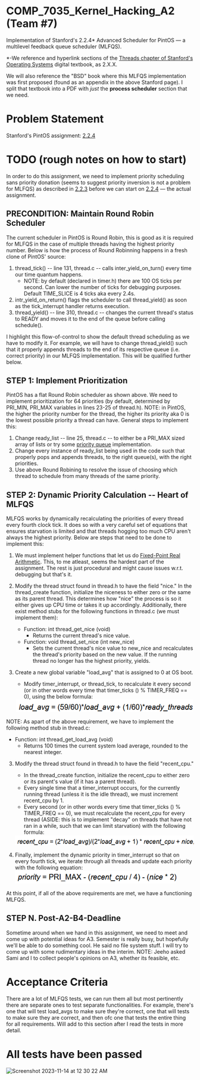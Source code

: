 # COMP_7035_Kernel_Hacking_A2 (Team #7)
Implementation of Stanford's 2.2.4* Advanced Scheduler for PintOS — a multilevel feedback queue scheduler (MLFQS).

*-We reference and hyperlink sections of the [Threads chapter of Stanford's Operating Systems](https://web.stanford.edu/class/cs140/projects/pintos/pintos_2.html) digital textbook, as 2.X.X.

We will also reference the "BSD" book where this MLFQS implementation was first proposed (found as an appendix in the above Stanford page). I split that textbook into a PDF with _just_ the **process scheduler** section that we need.

# Problem Statement
Stanford's PintOS assignment: [2.2.4](https://web.stanford.edu/class/cs140/projects/pintos/pintos_2.html#SEC27)

# TODO (rough notes on how to start)
In order to do this assignment, we need to implement priority scheduling sans priority donation (seems to suggest priority inversion is not a problem for MLFQS) as described in [2.2.3](https://web.stanford.edu/class/cs140/projects/pintos/pintos_2.html#SEC26) before we can start on [2.2.4](https://web.stanford.edu/class/cs140/projects/pintos/pintos_2.html#SEC27) — the actual assignment. 

## PRECONDITION: Maintain Round Robin Scheduler
The current scheduler in PintOS is Round Robin, this is good as it is required for MLFQS in the case of multiple threads having the highest priority number. Below is how the process of Round Robinning happens in a fresh clone of PintOS' source:

1. thread_tick() -- line 131, thread.c -- calls inter_yield_on_turn() every time our time quantum happens.
    - NOTE: by default (declared in timer.h) there are 100 OS ticks per second. Can lower the number of ticks for debugging purposes. Default TIME_SLICE is 4 ticks aka every 2.4s.
2. intr_yield_on_return() flags the scheduler to call thread_yield() as soon as the tick_interrupt handler returns execution.
3. thread_yield() -- line 310, thread.c -- changes the current thread's status to READY and moves it to the end of the queue before calling schedule().

I highlight this flow-of-control to show the default thread scheduling as we have to modify it. For example, we will have to change thread_yield() such that it properly appends threads to the end of its respective queue (i.e. correct priority) in our MLFQS implementation. This will be qualified further below.

## STEP 1: Implement Prioritization
PintOS has a flat Round Robin scheduler as shown above. We need to implement prioritization for 64 priorities (by default, determined by PRI_MIN, PRI_MAX variables in lines 23-25 of thread.h). NOTE: in PintOS, the higher the priority number for the thread, the higher its priority aka 0 is the lowest possible priority a thread can have. General steps to implement this:

1. Change ready_list -- line 25, thread.c -- to either be a PRI_MAX sized array of lists or try some [priority queue](https://en.wikipedia.org/wiki/Priority_queue) implementation.
2. Change every instance of ready_list being used in the code such that properly pops and appends threads, to the right queue(s), with the right priorities.
3. Use above Round Robining to resolve the issue of choosing which thread to schedule from many threads of the same priority.

## STEP 2: Dynamic Priority Calculation -- Heart of MLFQS
MLFQS works by dynamically recalculating the priorities of every thread every fourth clock tick. It does so with a very careful set of equations that ensures starvation is limited and that threads hogging too much CPU aren't always the highest priority. Below are steps that need to be done to implement this:

1. We must implement helper functions that let us do [Fixed-Point Real Arithmetic](https://web.stanford.edu/class/cs140/projects/pintos/pintos_7.html#SEC137). This, to me atleast, seems the hardest part of the assignment. The rest is just procedural and might cause issues w.r.t. debugging but that's it. 

2. Modify the thread struct found in thread.h to have the field "nice." In the thread_create function, initialize the niceness to either zero or the same as its parent thread. This determines how "nice" the process is so it either gives up CPU time or takes it up accordingly. Additionally, there exist method stubs for the following functions in thread.c (we must implement them):
    - Function: int thread_get_nice (void)
        - Returns the current thread's nice value. 
    - Function: void thread_set_nice (int new_nice)
        - Sets the current thread's nice value to new_nice and recalculates the thread's priority based on the new value. If the running thread no longer has the highest priority, yields. 
3. Create a new global variable "load_avg" that is assigned to 0 at OS boot. 
    - Modify timer_interrupt, or thread_tick, to recalculate it every second (or in other words every time that timer_ticks () % TIMER_FREQ == 0), using the below formula: 
     <div style="text-align:center"><img src="load_avg_equation.png"/></div> 
NOTE: As apart of the above requirement, we have to implement the following method stub in thread.c:
- Function: int thread_get_load_avg (void)
    - Returns 100 times the current system load average, rounded to the nearest integer. 

3. Modify the thread struct found in thread.h to have the field "recent_cpu." 
    - In the thread_create function, initialize the recent_cpu to either zero or its parent's value (if it has a parent thread).
    - Every single time that a timer_interrupt occurs, for the currently running thread (unless it is the idle thread), we must increment recent_cpu by 1. 
    - Every second (or in other words every time that timer_ticks () % TIMER_FREQ == 0), we must recalculate the recent_cpu for every thread (ASIDE: this is to implement "decay" on threads that have not ran in a while, such that we can limit starvation) with the following formula:

    <div style="text-align:center"><img src="recent_cpu_equation.png"/></div>

4. Finally, implement the dynamic priority in timer_interrupt so that on every fourth tick, we iterate through all threads and update each priority with the following equation:
![Alt text](prio_equation.png)

At this point, if all of the above requirements are met, we have a functioning MLFQS. 


## STEP N. Post-A2-B4-Deadline
Sometime around when we hand in this assignment, we need to meet and come up with potential ideas for A3. Semester is really busy, but hopefully we'll be able to do something cool. He said no file system stuff. I will try to come up with some rudimentary ideas in the interim. NOTE: Jeeho asked Sami and I to collect people's opinions on A3, whether its feasible, etc.

# Acceptance Criteria
There are a lot of MLFQS tests, we can run them all but most pertinently there are separate ones to test separate functionalities. For example, there's one that will test load_avgs to make sure they're correct, one that will tests to make sure they are correct, and then ofc one that tests the entire thing for all requirements. Will add to this section after I read the tests in more detail.

# All tests have been passed

<img width="543" alt="Screenshot 2023-11-14 at 12 30 22 AM" src="https://github.com/imnorookie/COMP_7035_Kernel_Hacking_A2/assets/108373193/5d1f4279-10b5-4b14-b096-ba6e75d99ffa">

